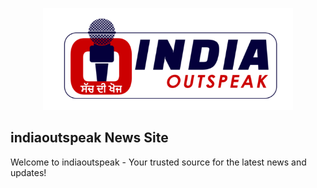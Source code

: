 <p align="center"><a href="https://www.indiaoutspeak.com/" target="_blank"><img src="logo.png" width="400" alt="Laravel Logo"></a></p>

## indiaoutspeak News Site
Welcome to indiaoutspeak - Your trusted source for the latest news and updates!
